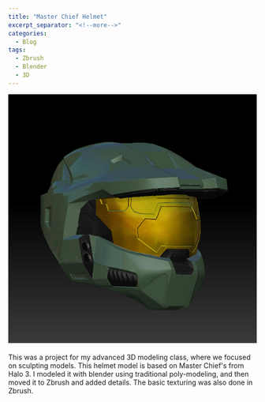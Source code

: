 ```yaml
---
title: "Master Chief Helmet"
excerpt_separator: "<!--more-->"
categories:
  - Blog
tags:
  - Zbrush
  - Blender
  - 3D
---
```

<img src="/assets/images/oa1fr.jpg"><br><br>
This was a project for my advanced 3D modeling class, where we focused on sculpting models.  This helmet model is based on Master Chief's from Halo 3.  I modeled it with blender using traditional poly-modeling, and then moved it to Zbrush and added details.  The basic texturing was also done in Zbrush.